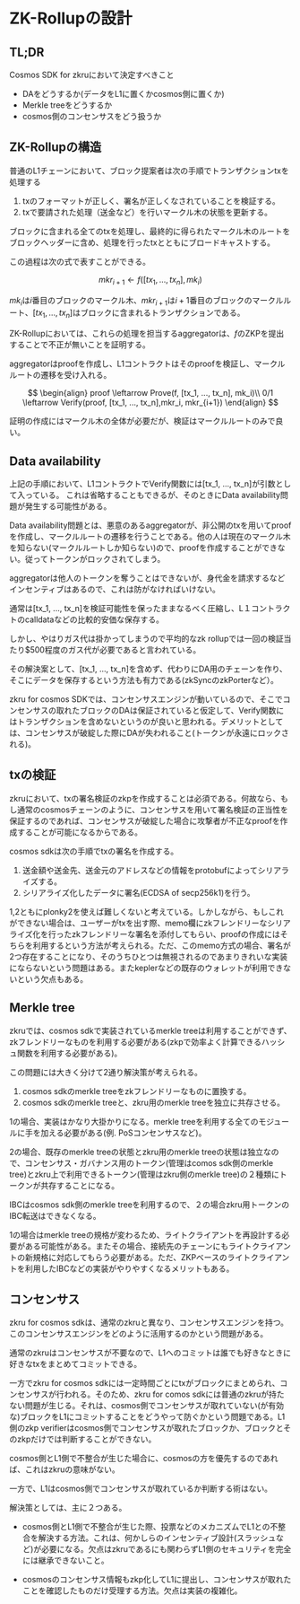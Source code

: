 <script type="text/javascript" src="http://cdn.mathjax.org/mathjax/latest/MathJax.js?config=TeX-AMS-MML_HTMLorMML"></script>
<script type="text/x-mathjax-config">
    MathJax.Hub.Config({ tex2jax: {inlineMath: [['$', '$']]}, messageStyle: "none" });
</script>

# ZK-Rollupの設計

## TL;DR
Cosmos SDK for zkruにおいて決定すべきこと

- DAをどうするか(データをL1に置くかcosmos側に置くか)
- Merkle treeをどうするか
- cosmos側のコンセンサスをどう扱うか

## ZK-Rollupの構造
普通のL1チェーンにおいて、ブロック提案者は次の手順でトランザクションtxを処理する

1. txのフォーマットが正しく、署名が正しくなされていることを検証する。
2. txで要請された処理（送金など）を行いマークル木の状態を更新する。

ブロックに含まれる全てのtxを処理し、最終的に得られたマークル木のルートをブロックヘッダーに含め、処理を行ったtxとともにブロードキャストする。

この過程は次の式で表すことができる。

$$
mkr_{i+1} \leftarrow f([tx_1, ..., tx_n], mk_i)
$$

$mk_i$は$i$番目のブロックのマークル木、$mkr_{i+1}$は$i+1$番目のブロックのマークルルート、$[tx_1, ..., tx_n]$はブロックに含まれるトランザクションである。

ZK-Rollupにおいては、これらの処理を担当するaggregatorは、$f$のZKPを提出することで不正が無いことを証明する。

aggregatorはproofを作成し、L1コントラクトはそのproofを検証し、マークルルートの遷移を受け入れる。

$$
\begin{align}
proof \leftarrow Prove(f, [tx_1, ..., tx_n], mk_i)\\
0/1 \leftarrow Verify(proof, [tx_1, ..., tx_n],mkr_i, mkr_{i+1})
\end{align}
$$

証明の作成にはマークル木の全体が必要だが、検証はマークルルートのみで良い。

## Data availability

上記の手順において、L1コントラクトでVerify関数には[tx_1, ..., tx_n]が引数として入っている。
これは省略することもできるが、そのときにData availability問題が発生する可能性がある。

Data availability問題とは、悪意のあるaggregatorが、非公開のtxを用いてproofを作成し、マークルルートの遷移を行うことである。他の人は現在のマークル木を知らない(マークルルートしか知らない)ので、proofを作成することができない。従ってトークンがロックされてしまう。

aggregatorは他人のトークンを奪うことはできないが、身代金を請求するなどインセンティブはあるので、これは防がなければいけない。

通常は[tx_1, ..., tx_n]を検証可能性を保ったままなるべく圧縮し、L１コントラクトのcalldataなどの比較的安価な保存する。

しかし、やはりガス代は掛かってしまうので平均的なzk rollupでは一回の検証当たり$500程度のガス代が必要であると言われている。

その解決案として、[tx_1, ..., tx_n]を含めず、代わりにDA用のチェーンを作り、そこにデータを保存するという方法も有力である(zkSyncのzkPorterなど）。

zkru for cosmos SDKでは、コンセンサスエンジンが動いているので、そこでコンセンサスの取れたブロックのDAは保証されていると仮定して、Verify関数にはトランザクションを含めないというのが良いと思われる。デメリットとしては、コンセンサスが破綻した際にDAが失われること(トークンが永遠にロックされる)。

## txの検証
zkruにおいて、txの署名検証のzkpを作成することは必須である。何故なら、もし通常のcosmosチェーンのように、コンセンサスを用いて署名検証の正当性を保証するのであれば、コンセンサスが破綻した場合に攻撃者が不正なproofを作成することが可能になるからである。

cosmos sdkは次の手順でtxの署名を作成する。

1. 送金額や送金先、送金元のアドレスなどの情報をprotobufによってシリアライズする。
2. シリアライズ化したデータに署名(ECDSA of secp256k1)を行う。

1,2ともにplonky2を使えば難しくないと考えている。しかしながら、もしこれができない場合は、ユーザーがtxを出す際、memo欄にzkフレンドリーなシリアライズ化を行ったzkフレンドリーな署名を添付してもらい、proofの作成にはそちらを利用するという方法が考えられる。ただ、このmemo方式の場合、署名が2つ存在することになり、そのうちひとつは無視されるのであまりきれいな実装にならないという問題はある。またkeplerなどの既存のウォレットが利用できないという欠点もある。


## Merkle tree
zkruでは、cosmos sdkで実装されているmerkle treeは利用することができず、zkフレンドリーなものを利用する必要がある(zkpで効率よく計算できるハッシュ関数を利用する必要がある)。

この問題には大きく分けて2通り解決策が考えられる。

1. cosmos sdkのmerkle treeをzkフレンドリーなものに置換する。
2. cosmos sdkのmerkle treeと、zkru用のmerkle treeを独立に共存させる。

1の場合、実装はかなり大掛かりになる。merkle treeを利用する全てのモジュールに手を加える必要がある(例. PoSコンセンサスなど)。

2の場合、既存のmerkle treeの状態とzkru用のmerkle treeの状態は独立なので、コンセンサス・ガバナンス用のトークン(管理はcomos sdk側のmerkle tree)とzkru上で利用できるトークン(管理はzkru側のmerkle tree)の２種類にトークンが共存することになる。

IBCはcosmos sdk側のmerkle treeを利用するので、２の場合zkru用トークンのIBC転送はできなくなる。

1の場合はmerkle treeの規格が変わるため、ライトクライアントを再設計する必要がある可能性がある。またその場合、接続先のチェーンにもライトクライアントの新規格に対応してもらう必要がある。ただ、ZKPベースのライトクライアントを利用したIBCなどの実装がやりやすくなるメリットもある。

## コンセンサス
zkru for cosmos sdkは、通常のzkruと異なり、コンセンサスエンジンを持つ。このコンセンサスエンジンをどのように活用するのかという問題がある。

通常のzkruはコンセンサスが不要なので、L1へのコミットは誰でも好きなときに好きなtxをまとめてコミットできる。

一方でzkru for cosmos sdkには一定時間ごとにtxがブロックにまとめられ、コンセンサスが行われる。そのため、zkru for comos sdkには普通のzkruが持たない問題が生じる。それは、cosmos側でコンセンサスが取れていない(が有効な)ブロックをL1にコミットすることをどうやって防ぐかという問題である。L1側のzkp verifierはcosmos側でコンセンサスが取れたブロックか、ブロックとそのzkpだけでは判断することができない。

cosmos側とL1側で不整合が生じた場合に、cosmosの方を優先するのであれば、これはzkruの意味がない。

一方で、L1はcosmos側でコンセンサスが取れているか判断する術はない。

解決策としては、主に２つある。

- cosmos側とL1側で不整合が生じた際、投票などのメカニズムでL1との不整合を解決する方法。これは、何かしらのインセンティブ設計(スラッシュなど)が必要になる。欠点はzkruであるにも関わらずL1側のセキュリティを完全には継承できないこと。

- cosmosのコンセンサス情報もzkp化してL1に提出し、コンセンサスが取れたことを確認したものだけ受理する方法。欠点は実装の複雑化。